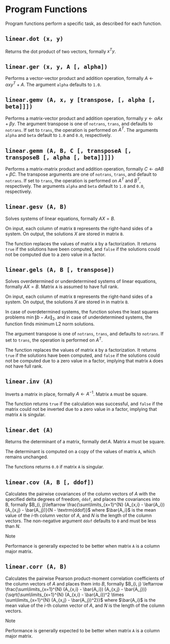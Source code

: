 # Program Functions

Program functions perform a specific task, as described for each function.


## `linear.dot (x, y)`

Returns the dot product of two vectors, formally $x^T y$.


## `linear.ger (x, y, A [, alpha])`

Performs a vector-vector product and addition operation, formally $A \leftarrow \alpha x y^T + A$.
The argument `alpha` defaults to `1.0`.


## `linear.gemv (A, x, y [transpose, [, alpha [, beta]]])`

Performs a matrix-vector product and addition operation, formally
$y \leftarrow \alpha A x + \beta y$. The argument transpose is one of `notrans`, `trans`, and
defaults to `notrans`. If set to `trans`, the operation is performed on $A^T$. The arguments
`alpha` and `beta` default to `1.0` and `0.0`, respectively.


## `linear.gemm (A, B, C [, transposeA [, transposeB [, alpha [, beta]]]])`

Performs a matrix-matrix product and addition operation, formally
$C \leftarrow \alpha A B + \beta C$. The transpose arguments are one of `notrans`, `trans`, and
default to `notrans`. If set to `trans`, the operation is performed on $A^T$ and $B^T$,
respectively. The arguments `alpha` and `beta` default to `1.0` and `0.0`, respectively.


## `linear.gesv (A, B)`

Solves systems of linear equations, formally $A X = B$.

On input, each column of matrix `B` represents the right-hand sides of a system. On output, the
solutions $X$ are stored in matrix `B`.

The function replaces the values of matrix `A` by a factorization. It returns `true` if the
solutions have been computed, and `false` if the solutions could not be computed due to a zero
value in a factor.


## `linear.gels (A, B [, transpose])`

Solves overdetermined or underdetermined systems of linear equations, formally $A X = B$. Matrix
`A` is assumed to have full rank.

On input, each column of matrix `B` represents the right-hand sides of a system. On output, the
solutions $X$ are stored in in matrix `B`.

In case of overdetermined systems, the function solves the least squares problems
$\min \lVert b - A x \rVert_2$, and in case of underdetermined systems, the function finds minimum
L2 norm solutions.

The argument transpose is one of `notrans`, `trans`, and defaults to `notrans`. If set to `trans`,
the operation is performed on $A^T$.

The function replaces the values of matrix `A` by a factorization. It returns `true` if the
solutions have been computed, and `false` if the solutions could not be computed due to a zero
value in a factor, implying that matrix `A` does not have full rank.


## `linear.inv (A)`

Inverts a matrix in place, formally $A \leftarrow A^{-1}$. Matrix `A` must be square.

The function returns `true` if the calculation was successful, and `false` if the matrix could
not be inverted due to a zero value in a factor, implying that matrix `A` is singular.


## `linear.det (A)`

Returns the determinant of a matrix, formally $\det A$. Matrix `A` must be square.

The determinant is computed on a copy of the values of matrix `A`, which remains unchanged.

The functions returns `0.0` if matrix `A` is singular.


## `linear.cov (A, B [, ddof])`

Calculates the pairwise covariances of the column vectors of $A$ with the specified delta
degrees of freedom, `ddof`, and places the covariances into B, formally $B_{i, j}\leftarrow
\frac{\sum\limits_{x=1}^{N} (A_{x,i} - \bar{A_i}) (A_{x,j} - \bar{A_j})}{N - \textrm{ddof}}$
where $\bar{A_i}$ is the mean value of the $i$-th column vector of $A$, and $N$ is the length
of the column vectors. The non-negative argument `ddof` defaults to `0` and must be less than $N$.

> [!NOTE]
> Performance is generally expected to be better when matrix `A` is a column major matrix.


## `linear.corr (A, B)`

Calculates the pairwise Pearson product-moment correlation coefficients of the column vectors of
$A$ and places them into $B$, formally $B_{i, j} \leftarrow \frac{\sum\limits_{x=1}^{N} (A_{x,i} -
\bar{A_i}) (A_{x,j} - \bar{A_j})}{\sqrt{\sum\limits_{x=1}^{N} (A_{x,i} - \bar{A_i})^2 \times
\sum\limits_{x=1}^{N} (A_{x,j} - \bar{A_j})^2}}$ where $\bar{A_i}$ is the mean value of the $i$-th
column vector of $A$, and $N$ is the length of the column vectors.

> [!NOTE]
> Performance is generally expected to be better when matrix `A` is a column major matrix.

